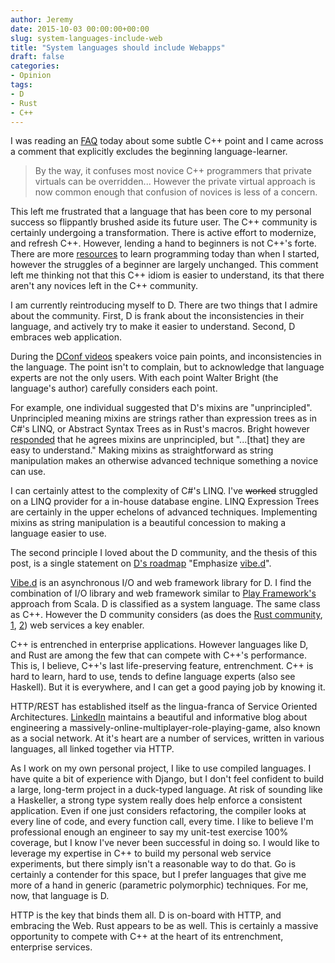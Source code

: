 ```yaml
---
author: Jeremy
date: 2015-10-03 00:00:00+00:00
slug: system-languages-include-web
title: "System languages should include Webapps"
draft: false
categories:
- Opinion
tags:
- D
- Rust
- C++
---
```


I was reading an [FAQ][cpp-novice] today about some subtle C++ point and I came across
a comment that explicitly excludes the beginning language-learner.

> By the way, it confuses most novice C++ programmers that private virtuals
> can be overridden... However the private virtual approach is now common
> enough that confusion of novices is less of a concern.

This left me frustrated that a language that has been core to my personal
success so flippantly brushed aside its future user. The C++ community is
certainly undergoing a transformation. There is active effort to modernize,
and refresh C++.  However, lending a hand to beginners is not C++'s forte.
There are more [resources](codereview.stackexchange.com) to learn programming
today than when I started, however the struggles of a beginner are largely
unchanged. This comment left me thinking not that this C++ idiom is easier
to understand, its that there aren't any novices left in the C++ community.

I am currently reintroducing myself to D. There are two things that
I admire about the community. First, D is frank about the inconsistencies in
their language, and actively try to make it easier to understand. Second,
D embraces web application.

During the [DConf videos][dconf] speakers voice pain points, and
inconsistencies in the language. The point isn't to complain, but to
acknowledge that language experts are not the only users.  With each point Walter
Bright (the language's author) carefully considers each point.

For example, one individual suggested that D's mixins are "unprincipled".
Unprincipled meaning mixins are strings rather than expression trees as in C#'s
LINQ, or Abstract Syntax Trees as in Rust's macros. Bright however
[responded][unprincipled-mixins] that he agrees mixins are unprincipled, but
"...[that] they are easy to understand."  Making mixins as straightforward as string
manipulation makes an otherwise advanced technique something a novice can use.

I can certainly attest to the complexity of C#'s LINQ. I've
<strike>worked</strike> struggled on a LINQ provider for a in-house database
engine. LINQ Expression Trees are certainly in the upper echelons of advanced
techniques. Implementing mixins as string manipulation is a beautiful
concession to making a language easier to use.

The second principle I loved about the D community, and the thesis of
this post, is a single statement on [D's roadmap][Ds-roadmap]
"Emphasize [vibe.d][vibe.d]".

[Vibe.d][vibe.d] is an asynchronous I/O and web framework library for D.
I find the combination of I/O library and web framework similar to [Play
Framework's][play-framework] approach from Scala.  D is classified as a system
language. The same class as C++. However the D community considers (as does the [Rust
community][craig-rust-reddit], [1][rust-web], [2][rust-areweweb]) web
services a key enabler.

C++ is entrenched in enterprise applications.  However languages like D, and
Rust are among the few that can compete with C++'s performance. This is,
I believe, C++'s last life-preserving feature, entrenchment.  C++ is hard to
learn, hard to use, tends to define language experts (also see Haskell).  But
it is everywhere, and I can get a good paying job by knowing it. 

HTTP/REST has established itself as the lingua-franca of Service Oriented
Architectures.  [LinkedIn][linkedin] maintains a beautiful and informative
blog about engineering a massively-online-multiplayer-role-playing-game, also
known as a social network. At it's heart are a number of services, written in
various languages, all linked together via HTTP.

As I work on my own personal project, I like to use compiled languages. I have
quite a bit of experience with Django, but I don't feel confident to build
a large, long-term project in a duck-typed language. At risk of sounding like
a Haskeller, a strong type system really does help enforce a consistent
application. Even if one just considers refactoring, the compiler looks at
every line of code, and every function call, every time. I like to believe I'm
professional enough an engineer to say my unit-test exercise 100% coverage,
but I know I've never been successful in doing so. I would like to leverage my
expertise in C++ to build my personal web service experiments, but there
simply isn't a reasonable way to do that. Go is certainly a contender for this
space, but I prefer languages that give me more of a hand in generic
(parametric polymorphic) techniques. For me, now, that language is D. 

HTTP is the key that binds them all. D is on-board with HTTP, and embracing
the Web. Rust appears to be as well. This is certainly a massive opportunity
to compete with C++ at the heart of its entrenchment, enterprise services.

[craig-rust-reddit]: https://www.reddit.com/r/rust/comments/3n3b2d/trying_rust_for_web_services/cvl1lx1
[rust-web]: https://blog.wearewizards.io/trying-rust-for-web-services
[rust-areweweb]: http://arewewebyet.com/
[pragmatic-rest]: http://www.vinaysahni.com/best-practices-for-a-pragmatic-restful-api
[vibe.d]: http://vibed.org/
[cpp-novice]: https://isocpp.org/wiki/faq/strange-inheritance
[dconf]: http://dconf.org/2015/index.html
[unprincipled-mixins]: https://www.youtube.com/watch?v=s83u5iw67TY
[Ds-roadmap]: http://wiki.dlang.org/Vision/2015H1
[play-framework]: https://playframework.com/
[linkedin]: http://engineering.linkedin.com/play/play-framework-linkedin
